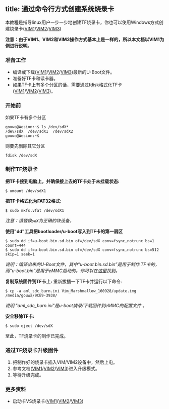 title: 通过命令行方式创建系统烧录卡
---

本教程是指导linux用户一步一步地创建TF烧录卡，你也可以使用Windows方式创建烧录卡([VIM1](/zh-cn/vim1/UpgradeViaTFBurningCard.html)/[VIM2](/zh-cn/vim2/UpgradeViaTFBurningCard.html)/[VIM3](/zh-cn/vim3/UpgradeViaTFBurningCard.html))

**注意：由于VIM1、VIM2和VIM3操作方式基本上是一样的，所以本文档以VIM1为例进行说明。**

### 准备工作
* 编译或下载([VIM1](https://dl.khadas.com/Firmware/VIM1/U-boot/)/[VIM2](https://dl.khadas.com/Firmware/VIM2/U-boot/)/[VIM3](https://dl.khadas.com/Firmware/VIM3/U-boot/))最新的U-Boot文件。
* 准备好TF卡和读卡器。
* 如果TF卡上有多个分区的话，需要通过fdisk格式化TF卡([VIM1](/zh-cn/vim1/CreateBurnCardViaCLI.html)/[VIM2](/zh-cn/vim2/CreateBurnCardViaCLI.html)/[VIM3](/zh-cn/vim3/CreateBurnCardViaCLI.html))。

### 开始前
如果TF卡有多个分区
```
gouwa@Wesion:~$ ls /dev/sdX*
/dev/sdX  /dev/sdX1  /dev/sdX2
gouwa@Wesion:~$ 
```
则要先删除其它分区
```
fdisk /dev/sdX
```

### 制作TF烧录卡
**把TF卡接到电脑上，并确保接上去的TF卡处于未挂载状态:**
```
$ umount /dev/sdX1
```
**把TF卡格式化为FAT32格式:**
```
$ sudo mkfs.vfat /dev/sdX1
```

*注意：请替换`sdX`为正确的块设备。*

**使用"dd"工具把bootloader/u-boot写入到TF卡的第一扇区**
```
$ sudo dd if=u-boot.bin.sd.bin of=/dev/sdX conv=fsync,notrunc bs=1 count=444
$ sudo dd if=u-boot.bin.sd.bin of=/dev/sdX conv=fsync,notrunc bs=512 skip=1 seek=1
```
*说明：编译出来的U-Boot文件，其中“u-boot.bin.sd.bin”是用于制作 TF卡的，而“u-boot.bin”是用于eMMC启动的。你可以在[这里](https://github.com/khadas/images_upgrade/blob/master/Amlogic/aml_sdc_burn.ini)找到。*

**复制系统固件到TF卡上:**
重新拔插一下TF卡并运行以下命令:
```
$ cp -a aml_sdc_burn.ini Vim_Marshmallow_160928/update.img /media/gouwa/9CE9-3938/
```
*说明:"aml_sdc_burn.ini"是u-boot烧录/下载固件到eMMC的配置文件 。*

**安全移除TF卡:**
```
$ sudo eject /dev/sdX
```
至此，TF烧录卡的制作已完成。

### 通过TF烧录卡升级固件
1. 把制作好的烧录卡插入VIM/VIM2设备中，然后上电。
2. 参考文档([VIM1](/zh-cn/vim1/HowtoBootIntoUpgradeMode.html)/[VIM2](/zh-cn/vim2/HowtoBootIntoUpgradeMode.html)/[VIM3](/zh-cn/vim3/HowtoBootIntoUpgradeMode.html))进入升级模式。
3. 等待升级完成。

### 更多资料
* 启动卡VS烧录卡([VIM1](/zh-cn/vim1/BootingCardVsBurningCard.html)/[VIM2](/zh-cn/vim2/BootingCardVsBurningCard.html)/[VIM3](/zh-cn/vim3/BootingCardVsBurningCard.html))

